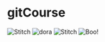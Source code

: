 # gitCourse
![Stitch](https://media.giphy.com/media/6eXhlvH8s1hYY/giphy.gif)
![dora](https://media.giphy.com/media/4NrWuucrAOu0U/giphy.gif)
![Stitch](https://media.giphy.com/media/6eXhlvH8s1hYY/giphy.gif)
![Boo!](https://media.giphy.com/media/NWg7M1VlT101W/giphy.gif)

